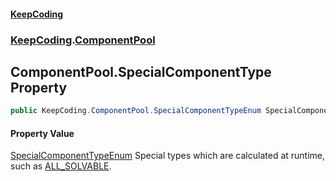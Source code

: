 #### [KeepCoding](index.md 'index')
### [KeepCoding](KeepCoding.md 'KeepCoding').[ComponentPool](KeepCoding_ComponentPool.md 'KeepCoding.ComponentPool')
## ComponentPool.SpecialComponentType Property
```csharp
public KeepCoding.ComponentPool.SpecialComponentTypeEnum SpecialComponentType { get; }
```
#### Property Value
[SpecialComponentTypeEnum](KeepCoding_ComponentPool_SpecialComponentTypeEnum.md 'KeepCoding.ComponentPool.SpecialComponentTypeEnum')
Special types which are calculated at runtime, such as [ALL_SOLVABLE](KeepCoding_ComponentPool_SpecialComponentTypeEnum.md#KeepCoding_ComponentPool_SpecialComponentTypeEnum_ALL_SOLVABLE 'KeepCoding.ComponentPool.SpecialComponentTypeEnum.ALL_SOLVABLE').  

